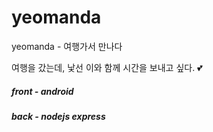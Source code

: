 # yeomanda 
yeomanda - 여행가서 만나다 

여행을 갔는데, 낯선 이와 함께 시간을 보내고 싶다. 💕

##### front - android
##### back - nodejs express



